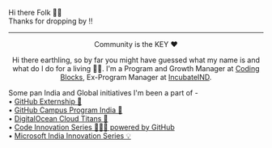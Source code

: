 <p align="left">
  Hi there Folk 👋🏻 <br>
  Thanks for dropping by !! 
</p>

- - -
<p align="center">
  Community is the KEY ❤️
</p>

<p align="center">Hi there earthling, so by far you might have guessed what my name is and what do I do for a living 🕵️‍♂️.  I'm a Program and Growth Manager at <a href="https://codingblocks.com/">Coding Blocks</a>, Ex-Program Manager at <a href="https://www.incubateind.com/">IncubateIND</a>.

  Some pan India and Global initiatives I'm been a part of -<br>
  • <a href="https://github-externships.github.io/externship/">GitHub Externship 🎯</a><br>
  • <a href="https://education.github.com/schools">GitHub Campus Program India 🚩</a><br>
  • <a href="https://www.incubateind.com/cloudtitans">DigitalOcean Cloud Titans 🐋</a><br>
  • <a href="https://www.incubateind.com/cis">Code Innovation Series 👨🏻‍💻 powered by GitHub</a><br>
  • <a href="https://www.incubateind.com/innovationseries/ms">Microsoft India Innovation Series 💡</a><br>
